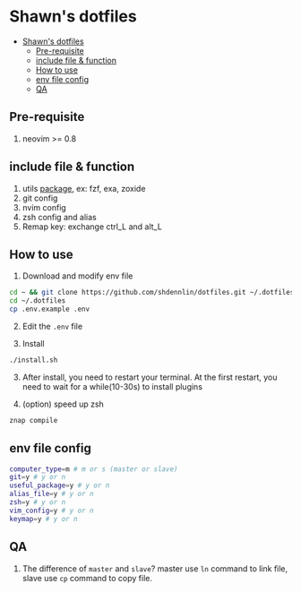 # Shawn's dotfiles

- [Shawn's dotfiles](#shawns-dotfiles)
  - [Pre-requisite](#pre-requisite)
  - [include file \& function](#include-file--function)
  - [How to use](#how-to-use)
  - [env file config](#env-file-config)
  - [QA](#qa)

## Pre-requisite

1. neovim >= 0.8

## include file & function

1. utils [package](package/install.sh), ex: fzf, exa, zoxide
2. git config
3. nvim config
4. zsh config and alias
5. Remap key: exchange ctrl_L and alt_L

## How to use

1. Download and modify env file

```bash
cd ~ && git clone https://github.com/shdennlin/dotfiles.git ~/.dotfiles/
cd ~/.dotfiles
cp .env.example .env
```

2. Edit the `.env` file

3. Install

```bash
./install.sh
```

3. After install, you need to restart your terminal. At the first restart, you need to wait for a while(10-30s) to install plugins

4. (option) speed up zsh

```bash
znap compile
```

## env file config

```bash
computer_type=m # m or s (master or slave)
git=y # y or n
useful_package=y # y or n
alias_file=y # y or n
zsh=y # y or n
vim_config=y # y or n
keymap=y # y or n

```

## QA

1. The difference of `master` and `slave`?
   master use `ln` command to link file, slave use `cp` command to copy file.
